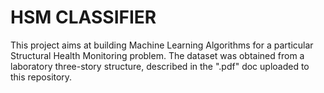 # HSM CLASSIFIER

This project aims at building Machine Learning Algorithms for a particular Structural Health Monitoring problem. The dataset was obtained from a laboratory three-story structure, described in the ".pdf" doc uploaded to this repository.
